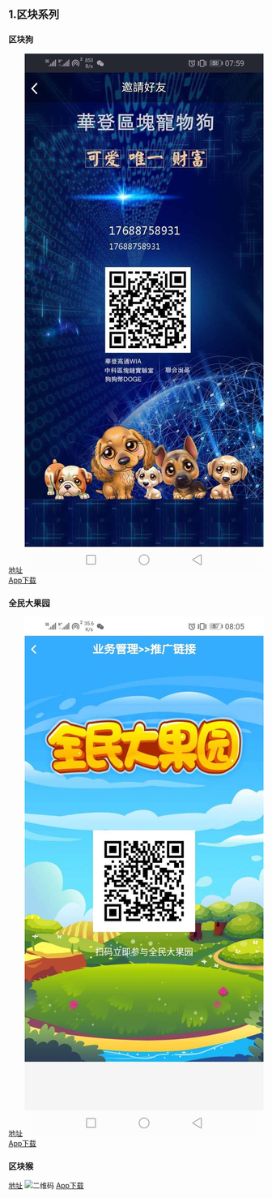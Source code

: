 ## 1.区块系列
### 区块狗
[地址](http://waldengoton.chpv.cn/user/reg.html?p=244930)
![二维码](/invite/images/dog_new.jpg)
[App下载]()


### 全民大果园
[地址](https://www.byldgy.com/?CN184321)
![二维码](/invite/images/tree_tan.jpg)
[App下载]()

### 区块猴
[地址]()
![二维码](http://zgsjs.top/Qt/R/TZ?RID=UbH2RTTS)
[App下载](/invite/images/monkey_he.jpg)